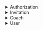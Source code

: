 <details>
<summary> Authorization </summary>

### Base URL
http://localhost:8080/api

------------------------------------------------------------------------------------------------------------------------------------------------------

#### Admin Authentication(Login)
**URL:** `/login`
------------------------------------------------------------------------------------------------------------------------------------------------------
<details>
<summary><code>POST</code> <code><b>/</b></code> <code>(overwrites all in-memory stub and/or proxy-config)</code></summary>

##### Parameters
> | name      |  type     | data type               | description                                                           |
> |-----------|-----------|-------------------------|-----------------------------------------------------------------------|
> | emailId   |  String   | object (JSON )          |Use Authorised admin EmailId for login                                 |
> | password  |  String   | object (JSON )          |Password for authenication                                             |


##### Responses

> | http code     | content-type                      | response                                                            |
> |---------------|-----------------------------------|---------------------------------------------------------------------|
> | `201`         | `text/plain;charset=UTF-8`        | 'http Status: Ok', 'message: Login successful'                      |
> | `401`         | `application/json`                |  'http Status: Bad Request', 'message:Unauthorized operation'       |

##### Example cURL

> ```javascript
>  curl -X POST -H "Content-Type: application/json" --data @post.json http://localhost:8889/
> ```

##### Request Body
    ```json
    {
        "emailId": "user@example.com",
        "password": "userpassword"
    }
    ```
##### Response Body Example
    ```json
    {
        "data": {
            "token": "eyJhbGciOiJIUzI1NiIsInR5cCI6IkpXVCJ9.eyJzdWIiOiIxMjM0NTY3ODkwIiwibmFtZSI6IkpvaG4gRG9lIiwiaWF0IjoxNTE2MjM5MDIyfQ.SflKxwRJSMeKKF2QT4fwpMeJf36POk6yJV_adQssw5c"
        },
        "meta": {
            "message": "Login successful",
            "status": "OK"
        }
    }
    ``` 

</details>

------------------------------------------------------------------------------------------------------------------------------------------------------

#### Renew Token
**URL:** `/renew-token`
------------------------------------------------------------------------------------------------------------------------------------------------------
<details>
 <summary><code>GET</code> <code><b>/</b></code> <code>(gets all in-memory stub & proxy configs)</code></summary>

##### Parameters
>None

##### Description
>Generates a new token for the authorized login to verify and the send the invitation.

##### Responses

> | http code     | content-type                      | response                                                            |
> |---------------|-----------------------------------|---------------------------------------------------------------------|
> | `201`         | `JWT key`                         | 'http Status: Ok', 'message: Token Renewed'                         |
> | `401`         | `application/json`                |  'http Status: Bad Request', 'message:Invalid Token'                |
</details>

------------------------------------------------------------------------------------------------------------------------------------------------------

### Authentication
- **Type:** JWT (JSON Web Token)
- **Authorization Header:** Provide the JWT token obtained during login as a bearer token in the request headers for authenticated endpoints.

### Error Handling
- In case of errors, the API will return appropriate HTTP status codes along with error details in the response body.

### Security
- This API utilizes JWT for authentication, ensuring secure transmission of data over the network.

### Note
- Ensure that proper authentication credentials are provided for accessing secured endpoints.
- Handle authentication tokens securely and avoid exposing them to unauthorized users.

------------------------------------------------------------------------------------------------------------------------------------------------------

</details>

<details>
<summary> Invitation </summary>


### Base URL
http://localhost:8080/api/invite

------------------------------------------------------------------------------------------------------------------------------------------------------

#### New Invitation
**URL:** `/new`
------------------------------------------------------------------------------------------------------------------------------------------------------
<details>
<summary><code>POST</code> <code><b>/</b></code> <code>(overwrites all in-memory stub and/or proxy-config)</code></summary>

#### Parameters
> | name      |  type     | data type               | description                                                           |
> |-----------|-----------|-------------------------|-----------------------------------------------------------------------|
> | userName  |  String   | object (JSON )          |Invitee Name                                                           |
> | emailId   |  String   | object (JSON )          |Invitee emailId                                                        |
> | role      |  String   | object (JSON )          |role of the invitee(Admin, Coaches, mentors, ventures, mentees)        |

#### Respones
> | http code     | content-type                      | response                                                            |
> |---------------|-----------------------------------|---------------------------------------------------------------------|
> | `201`         | `text/plain;charset=UTF-8`        | 'http Status: Ok', 'message: Invitation sent successfully'          |
> | `401`         | `application/json`                |  'http Status: Bad Request', 'message:Invitation already sent'      |
> | `401`         | `application/json`                |  'http Status: Bad Request', 'message:User Exists'                  |
> | `401`         | `application/json`                |  'http Status: Bad Request', 'message:Invitation to Same Role'      |
> | `401`         | `application/json`                |  'http Status: Bad Request', 'message:Invitation to Invalid Role'   |
> | `500`         | `application/json`                |  'http Status: Bad request', 'message:Internal Server error'        |

#### Example cURL
>```javascript
>curl -X POST \
>https://your-api-domain.com/invite/new \
>-H 'Content-Type: application/json' \
>-d '{
>       "email": "user@example.com",
>       "role": "ROLE_USER"
>   }'
>```

#### Request Body
>```json
>{
>   "name":"user_name",
>   "email": "user@example.com",
>   "role": "ROLE_USER"
>}
>```

#### Response Body
>```json
>{
>   "message": "Invitation created successfully"
>}
>```
</details>

------------------------------------------------------------------------------------------------------------------------------------------------------

#### Resend Invitation
**URL:**  `/resend/{invId}`
------------------------------------------------------------------------------------------------------------------------------------------------------
<details>
<summary><code>POST</code> <code><b>/</b></code> <code>(overwrites all in-memory stub and/or proxy-config)</code></summary>

#### Parameters
None

-The Invitation Id is to be provided in the URL.
 
#### Responses
> | http code     | content-type                      | response                                                            |
> |---------------|-----------------------------------|---------------------------------------------------------------------|
> | `401`         | `application/json`                | 'http Status: Bad Request', 'message: Invalid Invitation'           |
> | `401`         | `application/json`                |  'http Status: Bad Request', 'message:Invitation Already Accepted'  |
> | `401`         | `application/json`                |  'http Status: Bad Request', 'message:Unauthorized Operation'       |

#### Example cURL
>```javascript
>curl -X POST \
>http://localhost:8080/api/invite/resend/invId=invitation_id_here 
>```
</details>

------------------------------------------------------------------------------------------------------------------------------------------------------

#### Verify Invitation
**URL:** `/verifyInvite/{token}`
------------------------------------------------------------------------------------------------------------------------------------------------------
<details>
 <summary><code>GET</code> <code><b>/</b></code> <code>(gets all in-memory stub & proxy configs)</code></summary>

#### Parameters
None

-The Invitation token is to be provided in the URL.

#### Responses
> | http code     | content-type                      | response                                                            |
> |---------------|-----------------------------------|---------------------------------------------------------------------|
> | `401`         | `application/json`                | 'http Status: Bad Request', 'message: Invalid Invitation Token'     |
> | `401`         | `application/json`                |  'http Status: Bad Request', 'message:Invitation Already Accepted'  |
> | `401`         | `application/json`                |  'http Status: Bad Request', 'message:Invitation expired'           |

#### Example cURL
>```javascript
>curl -X GET \
> 'https://your-api-domain.com/invite/verifyInvite/token=invitation_token_here'
>```

#### Response Body Example
>```json
>{
>   "data": {
>       "id": "invitation_id",
>       "email": "user@example.com",
>       "role": "ROLE_USER"
>   }
>}
>```
</details>

------------------------------------------------------------------------------------------------------------------------------------------------------

#### Accept Invitation and Create User
**URL:** `/acceptInvitation/{token}`
------------------------------------------------------------------------------------------------------------------------------------------------------
<details>
<summary><code>POST</code> <code><b>/</b></code> <code>(overwrites all in-memory stub and/or proxy-config)</code></summary>

#### Parameters
> | name      |  type     | data type               | description                                                           |
> |-----------|-----------|-------------------------|-----------------------------------------------------------------------|
> | userName  |  String   | object (JSON )          |User Name                                                              |
> | emailId   |  String   | object (JSON )          |Use Authorised EmailId for login                                       |
> | password  |  String   | object (JSON )          |Password for authenication                                             |
> | contact   |  String   | object (JSON )          |User contact                                                           |
> | Linkedin  |  String   | object (JSON )          |Social Media                                                           |
> | Role      |  String   | object (JSON )          |Role provided by the admin                                             |

-The Invitation token is to be provided in the URL.

#### Responses
> | http code     | content-type                      | response                                                            |
> |---------------|-----------------------------------|---------------------------------------------------------------------|
> | `201`         | `text/plain;charset=UTF-8`        | 'http Status: Ok', 'message: User created successfully'             |
> | `201`         | `text/plain;charset=UTF-8`        | 'http Status: Ok', 'message: Invitation Accepted'                   |
> | `401`         | `application/json`                |  'http Status: Bad Request', 'message:Invalid Invitation '          |
> | `401`         | `application/json`                |  'http Status: Bad Request', 'message:Invitation Expired'           |
> | `500`         | `application/json`                |  'http Status: Internal Server Error', 'message:Error occured while processing the request'        |

#### Example cURL
>```javascript
>curl -X POST \
>'https://your-api-domain.com/invite/acceptInvitation/token=invitation_token_here' \
> -H 'Content-Type: application/json' \
> -d '{
>       "username": "newuser",
>       "password": "password"
>   }'
>```
</details>

------------------------------------------------------------------------------------------------------------------------------------------------------

#### New Mentee using ventureId
**URL:** 'new/mentee/{ventureId}'
------------------------------------------------------------------------------------------------------------------------------------------------------
<details>
<summary><code>POST</code> <code><b>/</b></code> <code>(overwrites all in-memory stub and/or proxy-config)</code></summary>

#### Parameters
> | name      |  type     | data type               | description                                                           |
> |-----------|-----------|-------------------------|-----------------------------------------------------------------------|
> | userName  |  String   | object (JSON )          |Invitee Name                                                           |
> | emailId   |  String   | object (JSON )          |Invitee emailId                                                        |
> | role      |  String   | object (JSON )          |role of the invitee(Admin, Coaches, mentors, ventures, mentees)        |

-The unique VentureId to be provided in the URL

#### Responses
> | http code     | content-type                      | response                                                            |
> |---------------|-----------------------------------|---------------------------------------------------------------------|
> | `201`         | `application/json`                | 'http Status: Created', 'message: Mentee invitation sent successfully'  |
> | `400`         | `application/json`                | 'http Status: Bad Request', 'message: Invalid request body'          |
> | `404`         | `application/json`                | 'http Status: Not Found', 'message: Venture not found'               |
> | `500`         | `application/json`                | 'http Status: Internal Server Error', 'message: Server error'        |
> | `401`         | `application/json`                |  'http Status: Bad Request', 'message:Unauthorized Operation'        |

#### Example cURL
>```javascript
>curl -X POST \
>http://localhost:8080/api/invite/new/mentee/venture_id_here \
>-H 'Content-Type: application/json' \
>-d '{
>       "name":"user_name",
>       "email": "user@example.com",
>       "role": "ROLE_USER"
>   }'
>```

#### Request Body
>```json
>{
>   "name":"user_name",
>   "email": "user@example.com",
>   "role": "ROLE_USER"
>}
>```

#### Response Body
>```json
>{
>   "message": "Mentee invitation sent successfully"
>}
>```
</details>

------------------------------------------------------------------------------------------------------------------------------------------------------

</details>

<details>
<summary> Coach </summary>

### Base URL
http://localhost:8080/api/coach

------------------------------------------------------------------------------------------------------------------------------------------------------

#### Create Venture
**URL:** `/venture`
------------------------------------------------------------------------------------------------------------------------------------------------------
<details>
<summary><code>POST</code> <code><b>/</b></code> <code>(overwrites all in-memory stub and/or proxy-config)</code></summary>

#### Parameters
> | name           |  type     | data type               | description                                                           |
> |----------------|-----------|-------------------------|-----------------------------------------------------------------------|
> | ventureName    |  String   | object (JSON )          |Name of the venture                                                    |
> | ventureStage   |  String   | object (JSON )          |Stage of the venture                                                   |

#### Responses
> | http code     | content-type                      | response                                                            |
> |---------------|-----------------------------------|---------------------------------------------------------------------|
> | `201`         | `application/json`                | 'http Status: Created', 'message: Venture created successfully'     |
> | `500`         | `application/json`                | 'http Status: Internal Server Error', 'message: Server error'       |

#### Example cURL
>```javascript
>curl -X POST \
>http://localhost:8080/api/coach/venture \
>-H 'Content-Type: application/json' \
>-d '{
>       "ventureName": "New Venture",
>       "ventureStage": "RSG"
>   }'
>```

#### Request Body
>```json
>{
>       "ventureName": "New Venture",
>       "ventureStage": "RSG"
>}
>```

#### Response Body
>```json
>{
>   "message": "Venture created successfully"
>}
>```
</details>

------------------------------------------------------------------------------------------------------------------------------------------------------

#### Get All Ventures
**URL:**  `/venture`
------------------------------------------------------------------------------------------------------------------------------------------------------
<details>
 <summary><code>GET</code> <code><b>/</b></code> <code>(gets all in-memory stub & proxy configs)</code></summary>

#### Parameters
None

#### Responses
> | http code     | content-type                      | response                                                            |
> |---------------|-----------------------------------|---------------------------------------------------------------------|
> | `200`         | `application/json`                | 'http Status: OK', 'data: List of all ventures'                     |
> | `500`         | `application/json`                | 'http Status: Internal Server Error', 'message: Server error'       |

#### Example cURL
>```javascript
>curl -X GET \
>http://localhost:8080/api/coach/venture
>```

#### Response Body Example
>```json
>{
>   "data": [
>       {
>           "vid": "venture_id",
>           "coachId":"uuid",
>           "name": "venture",
>           "campus": "Blr",
>           "tag": "Venture Unique tag",
>           "stage": "RSG",
>           "serviceArea": "Transportation",
>           "bio": "about venture",
>           "sector": "industry/sector",
>       }
>   ]
>}
>```
</details>

------------------------------------------------------------------------------------------------------------------------------------------------------

</details>

<details>
<summary> User </summary>

### Base URL
http://localhost:8080/api

------------------------------------------------------------------------------------------------------------------------------------------------------

#### Get Profile
**URL:** `/user`
------------------------------------------------------------------------------------------------------------------------------------------------------
<details>
<summary><code>GET</code> <code><b>/</b></code> <code>(gets all in-memory stub & proxy configs)</code></summary>

#### Parameters
None

#### Responses
> | http code     | content-type                      | response                                                            |
> |---------------|-----------------------------------|---------------------------------------------------------------------|
> | `200`         | `application/json`                | 'http Status: OK', 'data: Profile data'                             |
> | `401`         | `application/json`                | 'http Status: Unauthorized', 'message: Unauthorized operation'      |
> | `500`         | `application/json`                | 'http Status: Internal Server Error', 'message: Server error'        |

#### Example cURL
>```javascript
>curl -X GET \
>http://localhost:8080/api/user
>```

#### Response Body Example
>```json
>{
>   "data": {
>       "profileData": {
>           "uuid": "user_id",
>           "userName": "John Doe",
>           "email": "john.doe@example.com",
>           "role": "admin/mentee/etc",
>           "passoword": "Software_Engineer",
>           "contact": "1010011010",
>           "linkedin":"https://linkedin.com/johndoe",
>           "designation":"your designation"
>       }
>   },
>   "meta": {
>       "message": "Profile fetched!",
>       "status": "OK"
>   }
>}
>```
</details>

------------------------------------------------------------------------------------------------------------------------------------------------------

#### Update Profile
**URL:** `/user`
------------------------------------------------------------------------------------------------------------------------------------------------------
<details>
<summary><code>PUT</code> <code><b>/</b></code> <code>(overwrites all in-memory stub and/or proxy-config)</code></summary>

#### Parameters
> | name              |  type     | data type               | description                                                           |
> |-------------------|-----------|-------------------------|-----------------------------------------------------------------------|
> | profileDataResDTO |  Body     | object (JSON )          |Profile data to be updated                                             |

#### Responses
> | http code     | content-type                      | response                                                            |
> |---------------|-----------------------------------|---------------------------------------------------------------------|
> | `200`         | `application/json`                | 'http Status: OK', 'message: Profile updated successfully'          |
> | `400`         | `application/json`                | 'http Status: Bad Request', 'message: Invalid request body'          |
> | `401`         | `application/json`                | 'http Status: Unauthorized', 'message: Unauthorized operation'      |
> | `500`         | `application/json`                | 'http Status: Internal Server Error', 'message: Server error'        |

#### Example cURL
>```javascript
>curl -X PUT \
>http://localhost:8080/api/user \
>-H 'Content-Type: application/json' \
>-d '{
>       "profileData": {
>            "uuid": "user_id",
>           "userName": "John Doe",
>           "email": "john.doe@example.com",
>           "role": "admin/mentee/etc",
>           "passoword": "Software_Engineer",
>           "contact": "1010011010",
>           "linkedin":"https://linkedin.com/johndoe",
>           "designation":"your designation"
>       }
>   }'
>```

#### Request Body
>```json
>{
>       "profileData": {
>            "uuid": "user_id",
>           "userName": "John Doe",
>           "email": "john.doe@example.com",
>           "role": "admin/mentee/etc",
>           "passoword": "Software_Engineer",
>           "contact": "1010011010",
>           "linkedin":"https://linkedin.com/johndoe",
>           "designation":"your designation"
>       }
>}
>```

#### Response Body
>```json
>{
>   "message": "Profile updated!"
>}
>```
</details>

------------------------------------------------------------------------------------------------------------------------------------------------------

</details>

